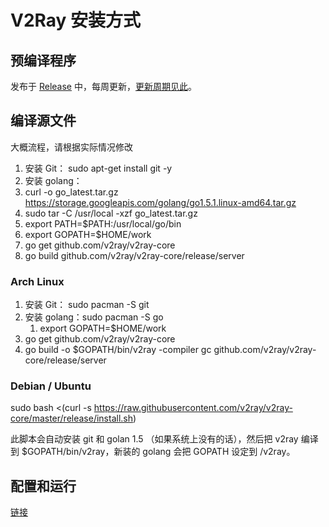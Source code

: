 # V2Ray 安装方式

## 预编译程序
发布于 [Release](https://github.com/v2ray/v2ray-core/releases) 中，每周更新，[更新周期见此](https://github.com/V2Ray/v2ray-core/blob/master/spec/roadmap.md)。

## 编译源文件

大概流程，请根据实际情况修改

1. 安装 Git： sudo apt-get install git -y
2. 安装 golang：
  1. curl -o go_latest.tar.gz https://storage.googleapis.com/golang/go1.5.1.linux-amd64.tar.gz
  2. sudo tar -C /usr/local -xzf go_latest.tar.gz
  3. export PATH=$PATH:/usr/local/go/bin
  4. export GOPATH=$HOME/work
3. go get github.com/v2ray/v2ray-core
4. go build github.com/v2ray/v2ray-core/release/server

### Arch Linux
1. 安装 Git： sudo pacman -S git
2. 安装 golang：sudo pacman -S go
   1. export GOPATH=$HOME/work
3. go get github.com/v2ray/v2ray-core
4. go build -o $GOPATH/bin/v2ray -compiler gc github.com/v2ray/v2ray-core/release/server

### Debian / Ubuntu
sudo bash <(curl -s https://raw.githubusercontent.com/v2ray/v2ray-core/master/release/install.sh)

此脚本会自动安装 git 和 golan 1.5 （如果系统上没有的话），然后把 v2ray 编译到 $GOPATH/bin/v2ray，新装的 golang 会把 GOPATH 设定到 /v2ray。


## 配置和运行
[链接](https://github.com/V2Ray/v2ray-core/blob/master/spec/guide.md)
